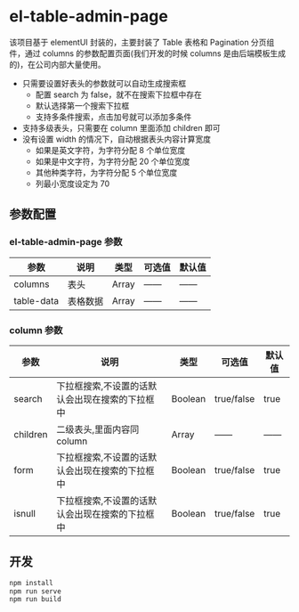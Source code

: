 # el-table-admin-page

该项目基于 elementUI 封装的，主要封装了 Table 表格和 Pagination 分页组件，通过 columns 的参数配置页面(我们开发的时候 columns 是由后端模板生成的)，在公司内部大量使用。

- 只需要设置好表头的参数就可以自动生成搜索框
  - 配置 search 为 false，就不在搜索下拉框中存在
  - 默认选择第一个搜索下拉框
  - 支持多条件搜索，点击加号就可以添加多条件
- 支持多级表头，只需要在 column 里面添加 children 即可
- 没有设置 width 的情况下，自动根据表头内容计算宽度
  - 如果是英文字符，为字符分配 8 个单位宽度
  - 如果是中文字符，为字符分配 20 个单位宽度
  - 其他种类字符，为字符分配 5 个单位宽度
  - 列最小宽度设定为 70

## 参数配置

### el-table-admin-page 参数

| 参数       | 说明     | 类型  | 可选值 | 默认值 |
| ---------- | -------- | ----- | ------ | ------ |
| columns    | 表头     | Array | ——     | ——     |
| table-data | 表格数据 | Array | ——     | ——     |

### column 参数

| 参数     | 说明                                            | 类型    | 可选值     | 默认值 |
| -------- | ----------------------------------------------- | ------- | ---------- | ------ |
| search   | 下拉框搜索,不设置的话默认会出现在搜索的下拉框中 | Boolean | true/false | true   |
| children | 二级表头,里面内容同 column                      | Array   | ——         | ——     |
| form     | 下拉框搜索,不设置的话默认会出现在搜索的下拉框中 | Boolean | true/false | true   |
| isnull   | 下拉框搜索,不设置的话默认会出现在搜索的下拉框中 | Boolean | true/false | true   |

## 开发

```js
npm install
npm run serve
npm run build
```
